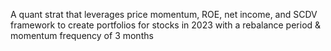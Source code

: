 A quant strat that leverages price momentum, ROE, net income, and SCDV framework to create portfolios for stocks in 2023 with a rebalance period & momentum frequency of 3 months